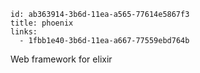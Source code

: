 ```
id: ab363914-3b6d-11ea-a565-77614e5867f3
title: phoenix
links:
  - 1fbb1e40-3b6d-11ea-a667-77559ebd764b
```

Web framework for elixir
